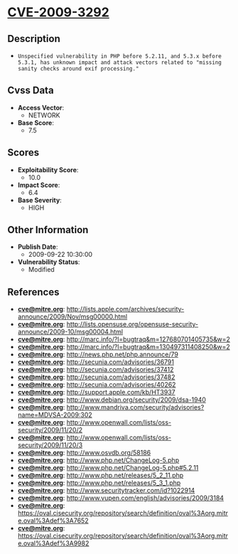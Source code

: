 
# [CVE-2009-3292](http://lists.apple.com/archives/security-announce/2009/Nov/msg00000.html)

## Description

- `Unspecified vulnerability in PHP before 5.2.11, and 5.3.x before 5.3.1, has unknown impact and attack vectors related to "missing sanity checks around exif processing."`

## Cvss Data

- **Access Vector**:
  - NETWORK
- **Base Score**:
  - 7.5

## Scores

- **Exploitability Score**:
  - 10.0
- **Impact Score**:
  - 6.4
- **Base Severity**:
  - HIGH

## Other Information

- **Publish Date**:
  - 2009-09-22 10:30:00
- **Vulnerability Status**:
  - Modified

## References

- **cve@mitre.org**: http://lists.apple.com/archives/security-announce/2009/Nov/msg00000.html
- **cve@mitre.org**: http://lists.opensuse.org/opensuse-security-announce/2009-10/msg00004.html
- **cve@mitre.org**: http://marc.info/?l=bugtraq&m=127680701405735&w=2
- **cve@mitre.org**: http://marc.info/?l=bugtraq&m=130497311408250&w=2
- **cve@mitre.org**: http://news.php.net/php.announce/79
- **cve@mitre.org**: http://secunia.com/advisories/36791
- **cve@mitre.org**: http://secunia.com/advisories/37412
- **cve@mitre.org**: http://secunia.com/advisories/37482
- **cve@mitre.org**: http://secunia.com/advisories/40262
- **cve@mitre.org**: http://support.apple.com/kb/HT3937
- **cve@mitre.org**: http://www.debian.org/security/2009/dsa-1940
- **cve@mitre.org**: http://www.mandriva.com/security/advisories?name=MDVSA-2009:302
- **cve@mitre.org**: http://www.openwall.com/lists/oss-security/2009/11/20/2
- **cve@mitre.org**: http://www.openwall.com/lists/oss-security/2009/11/20/3
- **cve@mitre.org**: http://www.osvdb.org/58186
- **cve@mitre.org**: http://www.php.net/ChangeLog-5.php
- **cve@mitre.org**: http://www.php.net/ChangeLog-5.php#5.2.11
- **cve@mitre.org**: http://www.php.net/releases/5_2_11.php
- **cve@mitre.org**: http://www.php.net/releases/5_3_1.php
- **cve@mitre.org**: http://www.securitytracker.com/id?1022914
- **cve@mitre.org**: http://www.vupen.com/english/advisories/2009/3184
- **cve@mitre.org**: https://oval.cisecurity.org/repository/search/definition/oval%3Aorg.mitre.oval%3Adef%3A7652
- **cve@mitre.org**: https://oval.cisecurity.org/repository/search/definition/oval%3Aorg.mitre.oval%3Adef%3A9982
